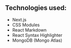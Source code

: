 ## Technologies used:

 - Next.js
 - CSS Modules
 - React Markdown
 - React Syntax Highlighter
 - MongoDB (Mongo Atlas)